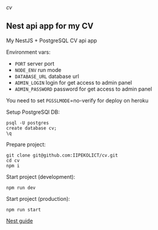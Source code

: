 *cv*
## Nest api app for my CV
My NestJS + PostgreSQL CV api app

Environment vars:
- `PORT` server port
- `NODE_ENV` run mode
- `DATABASE_URL` database url
- `ADMIN_LOGIN` login for get access to admin panel
- `ADMIN_PASSWORD` password for get access to admin panel

You need to set `PGSSLMODE`=no-verify for deploy on heroku

Setup PostgreSQl DB:
```shell
psql -U postgres
create database cv;
\q
```

Prepare project:
```shell
git clone git@github.com:IIPEKOLICT/cv.git
cd cv
npm i
```

Start project (development):
```shell
npm run dev
```

Start project (production):
```shell
npm run start
```

[Nest guide](NEST.md)
